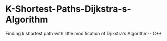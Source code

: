 # K-Shortest-Paths-Dijkstra-s-Algorithm
Finding k shortest path with little modification of Djikstra's Algorithm-- C++
